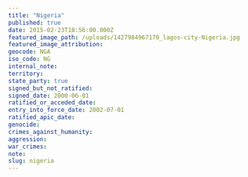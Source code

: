 ```yaml
---
title: "Nigeria"
published: true
date: 2015-02-23T18:56:00.000Z
featured_image_path: /uploads/1427984967170_lagos-city-Nigeria.jpg
featured_image_attribution:
geocode: NGA
iso_code: NG
internal_note:
territory:
state_party: true
signed_but_not_ratified:
signed_date: 2000-06-01
ratified_or_acceded_date:
entry_into_force_date: 2002-07-01
ratified_apic_date:
genocide:
crimes_against_humanity:
aggression:
war_crimes:
note:
slug: nigeria
---
```

